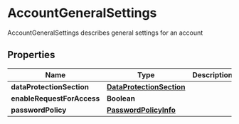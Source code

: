 

# AccountGeneralSettings

AccountGeneralSettings describes general settings for an account
## Properties

Name | Type | Description | Notes
------------ | ------------- | ------------- | -------------
**dataProtectionSection** | [**DataProtectionSection**](DataProtectionSection.md) |  |  [optional]
**enableRequestForAccess** | **Boolean** |  |  [optional]
**passwordPolicy** | [**PasswordPolicyInfo**](PasswordPolicyInfo.md) |  |  [optional]



